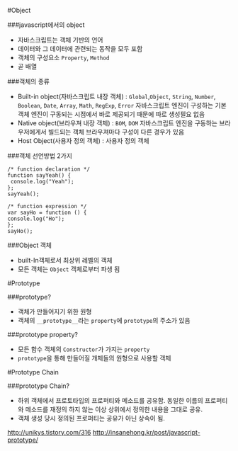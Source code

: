 ﻿#Object

###javascript에서의 object
 * 자바스크립트는 객체 기반의 언어
 * 데이터와 그 데이터에 관련되는 동작을 모두 포함
 * 객체의 구성요소 `Property`, `Method`
 * 곧 배열

###객체의 종류
 * Built-in object(자바스크립트 내장 객체) 
  : `Global`,`Object`, `String`, `Number`, `Boolean`, `Date`, `Array`, `Math`, `RegExp`, `Error`
   자바스크립트 엔진이 구성하는 기본객체
   엔진이 구동되는 시점에서 바로 제공되기 때문에 따로 생성필요 없음
 * Native object(브라우져 내장 객체)
  : `BOM`, `DOM`
  자바스크립트 엔진을 구동하는 브라우저에게서 빌드되는 객체
  브라우져마다 구성이 다른 경우가 있음
 * Host Object(사용자 정의 객체)
  : 사용자 정의 객체

###객체 선언방법 2가지
   ```
/* function declaration */
function sayYeah() {   
    console.log("Yeah");
};
sayYeah();

/* function expression */
var sayHo = function () {     
   console.log("Ho");
};
sayHo();
```

###Object 객체
 * built-In객체로서 최상위 레벨의 객체
 * 모든 객체는 `Object` 객체로부터 파생 됨 


#Prototype

###prototype?
 * 객체가 만들어지기 위한 원형
 * 객체의 `__prototype__`라는 `property`에 `prototype`의 주소가 있음

###prototype property? 
 * 모든 함수 객체의 `Constructor`가 가지는 `property`
 * `prototype`을 통해 만들어질 개체들의 원형으로 사용할 객체


#Prototype Chain

###prototype Chain?
 * 하위 객체에서 프로토타입의 프로퍼티와 메소드를 공유함. 동일한 이름의 프로퍼티와 
     메소드를 재정의 하지 않는 이상 상위에서 정의한 내용을 그대로 공유. 
 * 객체 생성 당시 정의된 프로퍼티는 공유가 아닌 상속이 됨.



http://unikys.tistory.com/316
http://insanehong.kr/post/javascript-prototype/